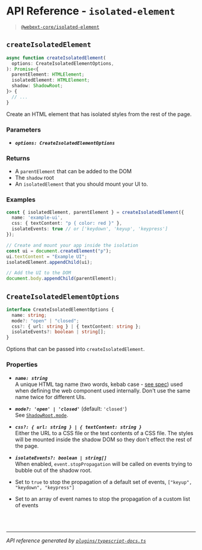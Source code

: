 <!-- GENERATED FILE, DO NOT EDIT -->

# API Reference - `isolated-element`

> [`@webext-core/isolated-element`](/guide/isolated-element/)

## `createIsolatedElement`

```ts
async function createIsolatedElement(
  options: CreateIsolatedElementOptions,
): Promise<{
  parentElement: HTMLElement;
  isolatedElement: HTMLElement;
  shadow: ShadowRoot;
}> {
  // ...
}
```

Create an HTML element that has isolated styles from the rest of the page.

### Parameters

- ***`options: CreateIsolatedElementOptions`***

### Returns 

- A `parentElement` that can be added to the DOM
- The `shadow` root
- An `isolatedElement` that you should mount your UI to.

### Examples

```ts
const { isolatedElement, parentElement } = createIsolatedElement({
  name: 'example-ui',
  css: { textContent: "p { color: red }" },
  isolateEvents: true // or ['keydown', 'keyup', 'keypress']
});

// Create and mount your app inside the isolation
const ui = document.createElement("p");
ui.textContent = "Example UI";
isolatedElement.appendChild(ui);

// Add the UI to the DOM
document.body.appendChild(parentElement);
```

## `CreateIsolatedElementOptions`

```ts
interface CreateIsolatedElementOptions {
  name: string;
  mode?: "open" | "closed";
  css?: { url: string } | { textContent: string };
  isolateEvents?: boolean | string[];
}
```

Options that can be passed into `createIsolatedElement`.

### Properties 

- ***`name: string`***<br/>A unique HTML tag name (two words, kebab case - [see spec](https://html.spec.whatwg.org/multipage/custom-elements.html#valid-custom-element-name)) used when defining the web component used internally. Don't use the same name twice for different UIs.

- ***`mode?: 'open' | 'closed'`*** (default: `'closed'`)<br/>See [`ShadowRoot.mode`](https://developer.mozilla.org/en-US/docs/Web/API/ShadowRoot/mode).

- ***`css?: { url: string } | { textContent: string }`***<br/>Either the URL to a CSS file or the text contents of a CSS file. The styles will be mounted inside the shadow DOM so they don't effect the rest of the page.

- ***`isolateEvents?: boolean | string[]`***<br/>When enabled, `event.stopPropagation` will be called on events trying to bubble out of the shadow root.

- Set to `true` to stop the propagation of a default set of events, `["keyup", "keydown", "keypress"]`
- Set to an array of event names to stop the propagation of a custom list of events

<br/><br/>

---

_API reference generated by [`plugins/typescript-docs.ts`](https://github.com/aklinker1/webext-core/blob/main/docs/.vitepress/plugins/typescript-docs.ts)_